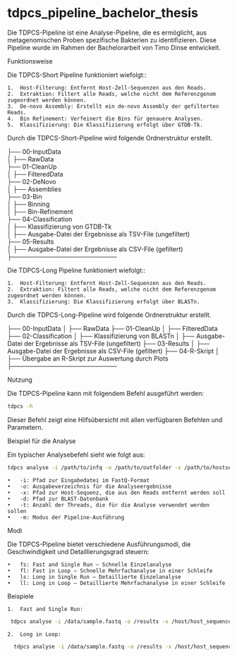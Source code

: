 # tdpcs_pipeline_bachelor_thesis
Die TDPCS-Pipeline ist eine Analyse-Pipeline, die es ermöglicht, aus metagenomischen Proben spezifische Bakterien zu identifizieren. Diese Pipeline wurde im Rahmen der Bachelorarbeit von Timo Dinse entwickelt.

Funktionsweise

Die TDPCS-Short Pipeline funktioniert wiefolgt::

	1.	Host-Filterung: Entfernt Host-Zell-Sequenzen aus den Reads.
 	2. 	Extraktion: Filtert alle Reads, welche nicht dem Referenzgenom zugeordnet werden können.
	3.	De-novo Assembly: Erstellt ein de-novo Assembly der gefilterten Reads.
	4.	Bin Refinement: Verfeinert die Bins für genauere Analysen.
	5.	Klassifizierung: Die Klassifizierung erfolgt über GTDB-Tk.

Durch die TDPCS-Short-Pipeline wird folgende Ordnerstruktur erstellt.

├── 00-InputData  
│   ├── RawData  
├── 01-CleanUp  
│   ├── FilteredData  
├── 02-DeNovo  
│   ├── Assemblies  
├── 03-Bin  
│   ├── Binning  
│   ├── Bin-Refinement  
├── 04-Classification  
│   ├── Klassifizierung von GTDB-Tk  
│   ├── Ausgabe-Datei der Ergebnisse als TSV-File (ungefiltert)  
├── 05-Results  
│   ├── Ausgabe-Datei der Ergebnisse als CSV-File (gefiltert)  
├────────────────────────  


 Die TDPCS-Long Pipeline funktioniert wiefolgt::

	1.	Host-Filterung: Entfernt Host-Zell-Sequenzen aus den Reads.
 	2. 	Extraktion: Filtert alle Reads, welche nicht dem Referenzgenom zugeordnet werden können.
	3.	Klassifizierung: Die Klassifizierung erfolgt über BLASTn.

Durch die TDPCS-Long-Pipeline wird folgende Ordnerstruktur erstellt.

├── 00-InputData
│   ├── RawData
├── 01-CleanUp
│   ├── FilteredData
├── 02-Classification
│   ├── Klassifizierung von BLASTn
│   ├── Ausgabe-Datei der Ergebnisse als TSV-File (ungefiltert)
├── 03-Results
│   ├── Ausgabe-Datei der Ergebnisse als CSV-File (gefiltert)
├── 04-R-Skript
│   ├── Übergabe an R-Skript zur Auswertung durch Plots
├────────────────────────



Nutzung

Die TDPCS-Pipeline kann mit folgendem Befehl ausgeführt werden:
```bash
tdpcs -h
```

Dieser Befehl zeigt eine Hilfsübersicht mit allen verfügbaren Befehlen und Parametern.

Beispiel für die Analyse

Ein typischer Analysebefehl sieht wie folgt aus:
```bash
tdpcs analyse -i /path/to/infq -o /path/to/outfolder -x /path/to/hostsequence -d /path/to/blastdatabase -t Threads -m MODE
```


	•	-i: Pfad zur Eingabedatei im FastQ-Format
	•	-o: Ausgabeverzeichnis für die Analyseergebnisse
	•	-x: Pfad zur Host-Sequenz, die aus den Reads entfernt werden soll
	•	-d: Pfad zur BLAST-Datenbank
	•	-t: Anzahl der Threads, die für die Analyse verwendet werden sollen
	•	-m: Modus der Pipeline-Ausführung

Modi

Die TDPCS-Pipeline bietet verschiedene Ausführungsmodi, die Geschwindigkeit und Detaillierungsgrad steuern:

	•	fs: Fast and Single Run – Schnelle Einzelanalyse
	•	fl: Fast in Loop – Schnelle Mehrfachanalyse in einer Schleife
	•	ls: Long in Single Run – Detaillierte Einzelanalyse
	•	ll: Long in Loop – Detaillierte Mehrfachanalyse in einer Schleife

Beispiele

	1.	Fast and Single Run:
```bash
 tdpcs analyse -i /data/sample.fastq -o /results -x /host/host_sequence.fasta -d /blast/db/core_nt -t 8 -m fs
```

 	2.	Long in Loop:
```bash
  tdpcs analyse -i /data/sample.fastq -o /results -x /host/host_sequence.fasta -d /blast/db/core_nt -t 16 -m ll
```
